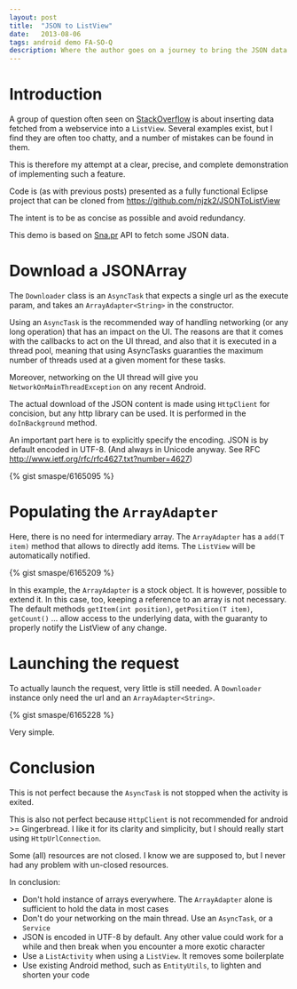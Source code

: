 ```yaml
---
layout: post
title:  "JSON to ListView"
date:   2013-08-06
tags: android demo FA-SO-Q
description: Where the author goes on a journey to bring the JSON data into the grand ListView
---
```

# Introduction

A group of question often seen on [StackOverflow](https://www.stackoverflow.com) is about inserting data fetched from a webservice into a `ListView`. Several examples exist, but I find they are often too chatty, and a number of mistakes can be found in them.

This is therefore my attempt at a clear, precise, and complete demonstration of implementing such a feature.

Code is (as with previous posts) presented as a fully functional Eclipse project that can be cloned from <https://github.com/njzk2/JSONToListView>

The intent is to be as concise as possible and avoid redundancy.

This demo is based on [Sna.pr](https://sna.pr) API to fetch some JSON data.

# Download a JSONArray

The `Downloader` class is an `AsyncTask` that expects a single url as the execute param, and takes an `ArrayAdapter<String>` in the constructor.

Using an `AsyncTask` is the recommended way of handling networking (or any long operation) that has an impact on the UI. The reasons are that it comes with the callbacks to act on the UI thread, and also that it is executed in a thread pool, meaning that using AsyncTasks guaranties the maximum number of threads used at a given moment for these tasks.

Moreover, networking on the UI thread will give you `NetworkOnMainThreadException` on any recent Android.

The actual download of the JSON content is made using `HttpClient` for concision, but any http library can be used. It is performed in the `doInBackground` method.

An important part here is to explicitly specify the encoding. JSON is by default encoded in UTF-8. (And always in Unicode anyway. See RFC <http://www.ietf.org/rfc/rfc4627.txt?number=4627>)

{% gist smaspe/6165095 %}

# Populating the `ArrayAdapter`

Here, there is no need for intermediary array. The `ArrayAdapter` has a `add(T item)` method that allows to directly add items. The `ListView` will be automatically notified.

{% gist smaspe/6165209 %}

In this example, the `ArrayAdapter` is a stock object. It is however, possible to extend it. In this case, too, keeping a reference to an array is not necessary. The default methods `getItem(int position)`, `getPosition(T item)`, `getCount()` ... allow access to the underlying data, with the guaranty to properly notify the ListView of any change.

# Launching the request

To actually launch the request, very little is still needed. A `Downloader` instance only need the url and an `ArrayAdapter<String>`.

{% gist smaspe/6165228 %}

Very simple.

# Conclusion

This is not perfect because the `AsyncTask` is not stopped when the activity is exited.

This is also not perfect because `HttpClient` is not recommended for android >= Gingerbread. I like it for its clarity and simplicity, but I should really start using `HttpUrlConnection`.

Some (all) resources are not closed. I know we are supposed to, but I never had any problem with un-closed resources.

In conclusion:

- Don't hold instance of arrays everywhere. The `ArrayAdapter` alone is sufficient to hold the data in most cases
- Don't do your networking on the main thread. Use an `AsyncTask`, or a `Service`
- JSON is encoded in UTF-8 by default. Any other value could work for a while and then break when you encounter a more exotic character
- Use a `ListActivity` when using a `ListView`. It removes some boilerplate
- Use existing Android method, such as `EntityUtils`, to lighten and shorten your code
